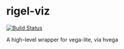 # rigel-viz

[![Build Status](https://travis-ci.org/ocramz/rigel-viz.png)](https://travis-ci.org/ocramz/rigel-viz)

A high-level wrapper for vega-lite, via hvega

